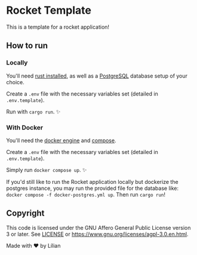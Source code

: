 # Rocket Template

This is a template for a rocket application!

## How to run

### Locally

You'll need [rust installed](https://www.rust-lang.org/tools/install), as well as a [PostgreSQL](https://www.postgresql.org/) database setup of your choice.

Create a `.env` file with the necessary variables set (detailed in `.env.template`).

Run with `cargo run`. :sparkles:

### With Docker

You'll need the [docker engine](https://docs.docker.com/engine/install/) and [compose](https://github.com/docker/compose).

Create a `.env` file with the necessary variables set (detailed in `.env.template`).

Simply run `docker compose up`. :sparkles:

If you'd still like to run the Rocket application locally but dockerize the postgres instance, you may run the provided file for the database like: `docker compose -f docker-postgres.yml up`. Then run `cargo run`!

## Copyright

This code is licensed under the GNU Affero General Public License version 3 or later. See [LICENSE](LICENSE) or https://www.gnu.org/licenses/agpl-3.0.en.html.

Made with :heart: by Lílian
